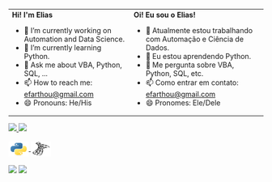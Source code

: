 
<table>
<td>
<strong> Hi! I'm Elias   </strong>
<br>

- 🔭 I’m currently working on Automation and Data Science.
- 🌱 I’m currently learning Python.
- 💬 Ask me about VBA, Python, SQL, ...
- 📫 How to reach me: efarthou@gmail.com
- 😄 Pronouns: He/His
</td>
  
<td>
<strong> Oi! Eu sou o Elias!    </strong>
<br> 

- 🔭 Atualmente estou trabalhando com Automação e Ciência de Dados.
- 🌱 Eu estou aprendendo Python.
- 💬 Me pergunta sobre VBA, Python, SQL, etc.
- 📫 Como entrar em contato: efarthou@gmail.com
- 😄 Pronomes: Ele/Dele
</td>
</table>

<div>
  <a href="https://github.com/EliasArthou">
  <img height="150em" src="https://github-readme-stats.vercel.app/api?username=EliasArthou&show_icons=true&theme=dark&include_all_commits=true&count_private=true"/> 
  <img height="150em" src="https://github-readme-stats.vercel.app/api/top-langs/?username=EliasArthou&layout=compact&langs_count=7&theme=dark"/>  
</div>

<div style="display: inline_block"><br>
<img align="center" alt="Elias-Python" height="30" width="40" src="https://raw.githubusercontent.com/devicons/devicon/master/icons/python/python-original.svg">
<img align="center" alt="Elias-SQLSERVER" height="30" width="40" src="https://raw.githubusercontent.com/devicons/devicon/master/icons/microsoftsqlserver/microsoftsqlserver-plain.svg">
</div>
<br>
<div>
  <a href = "mailto:efarthou@gmail.com"><img src="https://img.shields.io/badge/-Gmail-%23333?style=for-the-badge&logo=gmail&logoColor=white" target="_blank"></a>
  <a href="https://www.linkedin.com/in/elias-arthou-6911b939/" target="_blank"><img src="https://img.shields.io/badge/-LinkedIn-%230077B5?style=for-the-badge&logo=linkedin&logoColor=white" target="_blank"></a> 
</div>
